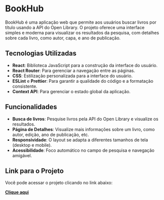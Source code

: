 # BookHub

BookHub é uma aplicação web que permite aos usuários buscar livros por título usando a API do Open Library. O projeto oferece uma interface simples e moderna para visualizar os resultados da pesquisa, com detalhes sobre cada livro, como autor, capa, e ano de publicação.

## Tecnologias Utilizadas

- **React**: Biblioteca JavaScript para a construção da interface do usuário.
- **React Router**: Para gerenciar a navegação entre as páginas.
- **CSS**: Estilização personalizada para a interface do usuário.
- **ESLint** e **Prettier**: Para garantir a qualidade do código e a formatação consistente.
- **Context API**: Para gerenciar o estado global da aplicação.

## Funcionalidades

- **Busca de livros**: Pesquise livros pela API do Open Library e visualize os resultados.
- **Página de Detalhes**: Visualize mais informações sobre um livro, como autor, edição, ano de publicação, etc.
- **Responsividade**: O layout se adapta a diferentes tamanhos de tela (desktop e mobile).
- **Acessibilidade**: Foco automático no campo de pesquisa e navegação amigável.

## Link para o Projeto

Você pode acessar o projeto clicando no link abaixo:

[**Clique aqui**](https://book-search-site-self.vercel.app)
